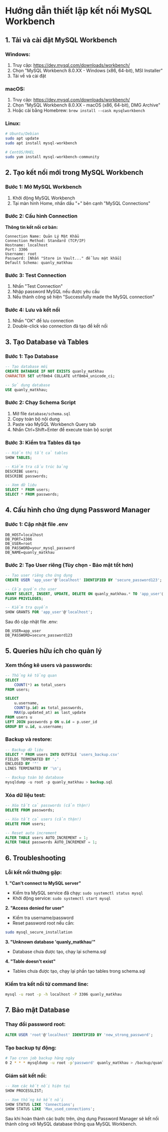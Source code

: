 # Hướng dẫn thiết lập kết nối MySQL Workbench

## 1. Tải và cài đặt MySQL Workbench

### Windows:
1. Truy cập: https://dev.mysql.com/downloads/workbench/
2. Chọn "MySQL Workbench 8.0.XX - Windows (x86, 64-bit), MSI Installer"
3. Tải về và cài đặt

### macOS:
1. Truy cập: https://dev.mysql.com/downloads/workbench/
2. Chọn "MySQL Workbench 8.0.XX - macOS (x86, 64-bit), DMG Archive"
3. Hoặc cài bằng Homebrew: `brew install --cask mysqlworkbench`

### Linux:
```bash
# Ubuntu/Debian
sudo apt update
sudo apt install mysql-workbench

# CentOS/RHEL
sudo yum install mysql-workbench-community
```

## 2. Tạo kết nối mới trong MySQL Workbench

### Bước 1: Mở MySQL Workbench
1. Khởi động MySQL Workbench
2. Tại màn hình Home, nhấn dấu "+" bên cạnh "MySQL Connections"

### Bước 2: Cấu hình Connection
**Thông tin kết nối cơ bản:**
```
Connection Name: Quản Lý Mật Khẩu
Connection Method: Standard (TCP/IP)
Hostname: localhost
Port: 3306
Username: root
Password: [Nhấn "Store in Vault..." để lưu mật khẩu]
Default Schema: quanly_matkhau
```

### Bước 3: Test Connection
1. Nhấn "Test Connection"
2. Nhập password MySQL nếu được yêu cầu
3. Nếu thành công sẽ hiện "Successfully made the MySQL connection"

### Bước 4: Lưu và kết nối
1. Nhấn "OK" để lưu connection
2. Double-click vào connection đã tạo để kết nối

## 3. Tạo Database và Tables

### Bước 1: Tạo Database
```sql
-- Tạo database mới
CREATE DATABASE IF NOT EXISTS quanly_matkhau 
CHARACTER SET utf8mb4 COLLATE utf8mb4_unicode_ci;

-- Sử dụng database
USE quanly_matkhau;
```

### Bước 2: Chạy Schema Script
1. Mở file `database/schema.sql`
2. Copy toàn bộ nội dung
3. Paste vào MySQL Workbench Query tab
4. Nhấn Ctrl+Shift+Enter để execute toàn bộ script

### Bước 3: Kiểm tra Tables đã tạo
```sql
-- Hiển thị tất cả tables
SHOW TABLES;

-- Kiểm tra cấu trúc bảng
DESCRIBE users;
DESCRIBE passwords;

-- Xem dữ liệu
SELECT * FROM users;
SELECT * FROM passwords;
```

## 4. Cấu hình cho ứng dụng Password Manager

### Bước 1: Cập nhật file .env
```env
DB_HOST=localhost
DB_PORT=3306
DB_USER=root
DB_PASSWORD=your_mysql_password
DB_NAME=quanly_matkhau
```

### Bước 2: Tạo User riêng (Tùy chọn - Bảo mật tốt hơn)
```sql
-- Tạo user riêng cho ứng dụng
CREATE USER 'app_user'@'localhost' IDENTIFIED BY 'secure_password123';

-- Cấp quyền cho user
GRANT SELECT, INSERT, UPDATE, DELETE ON quanly_matkhau.* TO 'app_user'@'localhost';
FLUSH PRIVILEGES;

-- Kiểm tra quyền
SHOW GRANTS FOR 'app_user'@'localhost';
```

Sau đó cập nhật file .env:
```env
DB_USER=app_user
DB_PASSWORD=secure_password123
```

## 5. Queries hữu ích cho quản lý

### Xem thống kê users và passwords:
```sql
-- Thống kê tổng quan
SELECT 
    COUNT(*) as total_users 
FROM users;

SELECT 
    u.username,
    COUNT(p.id) as total_passwords,
    MAX(p.updated_at) as last_update
FROM users u
LEFT JOIN passwords p ON u.id = p.user_id
GROUP BY u.id, u.username;
```

### Backup và restore:
```sql
-- Backup dữ liệu
SELECT * FROM users INTO OUTFILE 'users_backup.csv'
FIELDS TERMINATED BY ',' 
ENCLOSED BY '"' 
LINES TERMINATED BY '\n';

-- Backup toàn bộ database
mysqldump -u root -p quanly_matkhau > backup.sql
```

### Xóa dữ liệu test:
```sql
-- Xóa tất cả passwords (cẩn thận!)
DELETE FROM passwords;

-- Xóa tất cả users (cẩn thận!)
DELETE FROM users;

-- Reset auto increment
ALTER TABLE users AUTO_INCREMENT = 1;
ALTER TABLE passwords AUTO_INCREMENT = 1;
```

## 6. Troubleshooting

### Lỗi kết nối thường gặp:

**1. "Can't connect to MySQL server"**
- Kiểm tra MySQL service đã chạy: `sudo systemctl status mysql`
- Khởi động service: `sudo systemctl start mysql`

**2. "Access denied for user"**
- Kiểm tra username/password
- Reset password root nếu cần:
```bash
sudo mysql_secure_installation
```

**3. "Unknown database 'quanly_matkhau'"**
- Database chưa được tạo, chạy lại schema.sql

**4. "Table doesn't exist"**
- Tables chưa được tạo, chạy lại phần tạo tables trong schema.sql

### Kiểm tra kết nối từ command line:
```bash
mysql -u root -p -h localhost -P 3306 quanly_matkhau
```

## 7. Bảo mật Database

### Thay đổi password root:
```sql
ALTER USER 'root'@'localhost' IDENTIFIED BY 'new_strong_password';
```

### Tạo backup tự động:
```bash
# Tạo cron job backup hàng ngày
0 2 * * * mysqldump -u root -p'password' quanly_matkhau > /backup/quanly_matkhau_$(date +\%Y\%m\%d).sql
```

### Giám sát kết nối:
```sql
-- Xem các kết nối hiện tại
SHOW PROCESSLIST;

-- Xem thống kê kết nối
SHOW STATUS LIKE 'Connections';
SHOW STATUS LIKE 'Max_used_connections';
```

Sau khi hoàn thành các bước trên, ứng dụng Password Manager sẽ kết nối thành công với MySQL database thông qua MySQL Workbench.